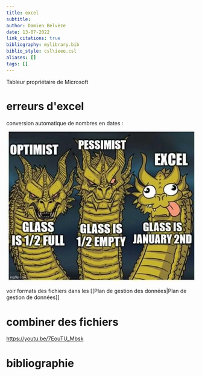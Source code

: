 ```yaml
---
title: excel
subtitle:
author: Damien Belvèze
date: 13-07-2022
link_citations: true
bibliography: mylibrary.bib
biblio_style: csl\ieee.csl
aliases: []
tags: []
---
```


Tableur propriétaire de Microsoft

# erreurs d'excel

conversion automatique de nombres en dates :

![](images/error_excel.jpg)

voir formats des fichiers dans les [[Plan de gestion des données|Plan de gestion de données]]


# combiner des fichiers

https://youtu.be/7EouTU_Mbsk


# bibliographie

